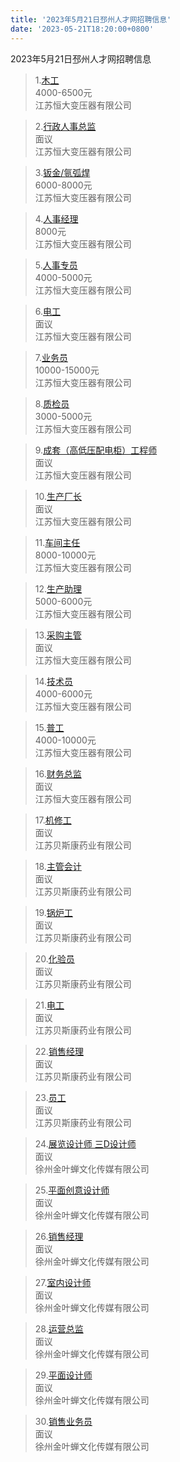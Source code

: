 ```yaml
---
title: '2023年5月21日邳州人才网招聘信息'
date: '2023-05-21T18:20:00+0800'
---
```

2023年5月21日邳州人才网招聘信息
<!--more-->
>1.[木工](https://www.pzhr.com/job/17339.html)<br>
>4000-6500元<br>
>江苏恒大变压器有限公司

>2.[行政人事总监](https://www.pzhr.com/job/17307.html)<br>
>面议<br>
>江苏恒大变压器有限公司

>3.[钣金/氩弧焊](https://www.pzhr.com/job/17306.html)<br>
>6000-8000元<br>
>江苏恒大变压器有限公司

>4.[人事经理](https://www.pzhr.com/job/17303.html)<br>
>8000元<br>
>江苏恒大变压器有限公司

>5.[人事专员](https://www.pzhr.com/job/17242.html)<br>
>4000-5000元<br>
>江苏恒大变压器有限公司

>6.[电工](https://www.pzhr.com/job/17234.html)<br>
>面议<br>
>江苏恒大变压器有限公司

>7.[业务员](https://www.pzhr.com/job/17126.html)<br>
>10000-15000元<br>
>江苏恒大变压器有限公司

>8.[质检员](https://www.pzhr.com/job/17089.html)<br>
>3000-5000元<br>
>江苏恒大变压器有限公司

>9.[成套（高低压配电柜）工程师](https://www.pzhr.com/job/17088.html)<br>
>面议<br>
>江苏恒大变压器有限公司

>10.[生产厂长](https://www.pzhr.com/job/17087.html)<br>
>面议<br>
>江苏恒大变压器有限公司

>11.[车间主任](https://www.pzhr.com/job/17086.html)<br>
>8000-10000元<br>
>江苏恒大变压器有限公司

>12.[生产助理](https://www.pzhr.com/job/17085.html)<br>
>5000-6000元<br>
>江苏恒大变压器有限公司

>13.[采购主管](https://www.pzhr.com/job/17084.html)<br>
>面议<br>
>江苏恒大变压器有限公司

>14.[技术员](https://www.pzhr.com/job/17083.html)<br>
>4000-6000元<br>
>江苏恒大变压器有限公司

>15.[普工](https://www.pzhr.com/job/17082.html)<br>
>4000-10000元<br>
>江苏恒大变压器有限公司

>16.[财务总监](https://www.pzhr.com/job/17080.html)<br>
>面议<br>
>江苏恒大变压器有限公司

>17.[机修工](https://www.pzhr.com/job/17452.html)<br>
>面议<br>
>江苏贝斯康药业有限公司

>18.[主管会计](https://www.pzhr.com/job/16760.html)<br>
>面议<br>
>江苏贝斯康药业有限公司

>19.[锅炉工](https://www.pzhr.com/job/16378.html)<br>
>面议<br>
>江苏贝斯康药业有限公司

>20.[化验员](https://www.pzhr.com/job/16376.html)<br>
>面议<br>
>江苏贝斯康药业有限公司

>21.[电工](https://www.pzhr.com/job/15409.html)<br>
>面议<br>
>江苏贝斯康药业有限公司

>22.[销售经理](https://www.pzhr.com/job/16160.html)<br>
>面议<br>
>江苏贝斯康药业有限公司

>23.[员工](https://www.pzhr.com/job/14705.html)<br>
>面议<br>
>江苏贝斯康药业有限公司

>24.[展览设计师 三D设计师](https://www.pzhr.com/job/17454.html)<br>
>面议<br>
>徐州金叶蝉文化传媒有限公司

>25.[平面创意设计师](https://www.pzhr.com/job/9424.html)<br>
>面议<br>
>徐州金叶蝉文化传媒有限公司

>26.[销售经理](https://www.pzhr.com/job/10523.html)<br>
>面议<br>
>徐州金叶蝉文化传媒有限公司

>27.[室内设计师](https://www.pzhr.com/job/9320.html)<br>
>面议<br>
>徐州金叶蝉文化传媒有限公司

>28.[运营总监](https://www.pzhr.com/job/9199.html)<br>
>面议<br>
>徐州金叶蝉文化传媒有限公司

>29.[平面设计师](https://www.pzhr.com/job/9044.html)<br>
>面议<br>
>徐州金叶蝉文化传媒有限公司

>30.[销售业务员](https://www.pzhr.com/job/10555.html)<br>
>面议<br>
>徐州金叶蝉文化传媒有限公司

